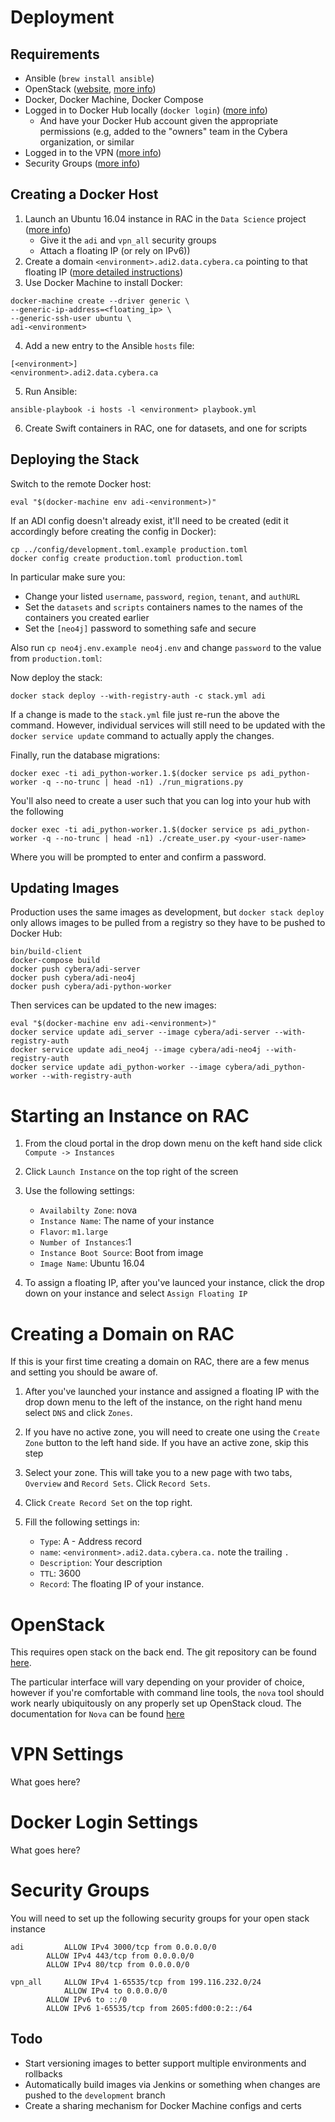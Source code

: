 # Deployment

## Requirements

* Ansible (`brew install ansible`)
* OpenStack ([website](http://www.openstack.org), [more info](#openstack))
* Docker, Docker Machine, Docker Compose
* Logged in to Docker Hub locally (`docker login`) ([more info](#docker))
  * And have your Docker Hub account given the appropriate permissions (e.g, added to the "owners" team in the Cybera organization, or similar
* Logged in to the VPN ([more info](#vpn))
* Security Groups ([more info](#security))

## Creating a Docker Host

1. Launch an Ubuntu 16.04 instance in RAC in the `Data Science` project ([more info](#instance))
	* Give it the `adi` and `vpn_all` security groups
	* Attach a floating IP (or rely on IPv6))
3. Create a domain `<environment>.adi2.data.cybera.ca` pointing to that floating IP ([more detailed instructions](#domain))
3. Use Docker Machine to install Docker:
```
docker-machine create --driver generic \
--generic-ip-address=<floating_ip> \
--generic-ssh-user ubuntu \
adi-<environment>
```
4. Add a new entry to the Ansible `hosts` file:
```
[<environment>]
<environment>.adi2.data.cybera.ca
```
5. Run Ansible:
```
ansible-playbook -i hosts -l <environment> playbook.yml
```

6. Create Swift containers in RAC, one for datasets, and one for scripts

## Deploying the Stack

Switch to the remote Docker host:

```
eval "$(docker-machine env adi-<environment>)"
```

If an ADI config doesn't already exist, it'll need to be created (edit it accordingly before creating the config in Docker):

```
cp ../config/development.toml.example production.toml
docker config create production.toml production.toml
```

In particular make sure you:
* Change your listed `username`, `password`, `region`, `tenant`, and `authURL`
* Set the `datasets` and `scripts` containers names to the names of the containers you created earlier
* Set the `[neo4j]` password to something safe and secure

Also run `cp neo4j.env.example neo4j.env` and change `password` to the value from `production.toml`:

Now deploy the stack:

```
docker stack deploy --with-registry-auth -c stack.yml adi
```

If a change is made to the `stack.yml` file just re-run the above the command. However, individual services will still need to be updated with the `docker service update` command to actually apply the changes.

Finally, run the database migrations:

```
docker exec -ti adi_python-worker.1.$(docker service ps adi_python-worker -q --no-trunc | head -n1) ./run_migrations.py
```

You'll also need to create a user such that you can log into your hub with the following 

```
docker exec -ti adi_python-worker.1.$(docker service ps adi_python-worker -q --no-trunc | head -n1) ./create_user.py <your-user-name>
```

Where you will be prompted to enter and confirm a password. 
## Updating Images

Production uses the same images as development, but `docker stack deploy` only allows images to be pulled from a registry so they have to be pushed to Docker Hub:

```
bin/build-client
docker-compose build
docker push cybera/adi-server
docker push cybera/adi-neo4j
docker push cybera/adi-python-worker
```

Then services can be updated to the new images:

```
eval "$(docker-machine env adi-<environment>)"
docker service update adi_server --image cybera/adi-server --with-registry-auth
docker service update adi_neo4j --image cybera/adi-neo4j --with-registry-auth
docker service update adi_python-worker --image cybera/adi_python-worker --with-registry-auth
```
# <a name="instance"></a>Starting an Instance on RAC

1. From the cloud portal in the drop down menu on the keft hand side click `Compute -> Instances` 
2. Click `Launch Instance` on the top right of the screen 
3. Use the following settings:
     * `Availabilty Zone`: nova
    * `Instance Name`: The name of your instance
    * `Flavor`: `m1.large`
    * `Number of Instances`:1
    * `Instance Boot Source`: Boot from image
    * `Image Name`: Ubuntu 16.04

4. To assign a floating IP, after you've launced your instance, click the drop down on your instance and select `Assign Floating IP`


# <a name="domain"></a>Creating a Domain on RAC 

If this is your first time creating a domain on RAC, there are a few menus and setting you should be aware of. 

1. After you've launched your instance and assigned a floating IP with the drop down menu to the left of the instance, on the right hand menu select `DNS` and click `Zones`. 

2. If you have no active zone, you will need to create one using the `Create Zone` button to the left hand side. If you have an active zone, skip this step

3. Select your zone. This will take you to a new page with two tabs, `Overview` and `Record Sets`. Click `Record Sets`. 

4. Click `Create Record Set` on the top right. 

5. Fill the following settings in:
     * `Type`: A - Address record
	 * `name`: `<environment>.adi2.data.cybera.ca.` note the trailing `.`
	 * `Description`: Your description
	 * `TTL`: 3600
	 * `Record`: The floating IP of your instance. 


# <a name="openstack"></a>OpenStack

This requires open stack on the back end. The git repository can be found [here](https://github.com/openstack/nova).

The particular interface will vary depending on your provider of choice, however if you're comfortable with command line tools, the `nova` tool should work nearly ubiquitously on any properly set up OpenStack cloud. The documentation for `Nova` can be found [here](https://docs.openstack.org/python-novaclient/latest/cli/nova.html#nova-usage)

# <a name="VPN"></a>VPN Settings
What goes here?

# <a name="docker"></a>Docker Login Settings

What goes here? 
# <a name="security"></a> Security Groups 
You will need to set up the following security groups for your open stack instance 


```
adi         ALLOW IPv4 3000/tcp from 0.0.0.0/0
	    ALLOW IPv4 443/tcp from 0.0.0.0/0
	    ALLOW IPv4 80/tcp from 0.0.0.0/0

vpn_all     ALLOW IPv4 1-65535/tcp from 199.116.232.0/24
            ALLOW IPv4 to 0.0.0.0/0
	    ALLOW IPv6 to ::/0
	    ALLOW IPv6 1-65535/tcp from 2605:fd00:0:2::/64
```
        
        

## Todo

* Start versioning images to better support multiple environments and rollbacks
* Automatically build images via Jenkins or something when changes are pushed to the `development` branch
* Create a sharing mechanism for Docker Machine configs and certs
